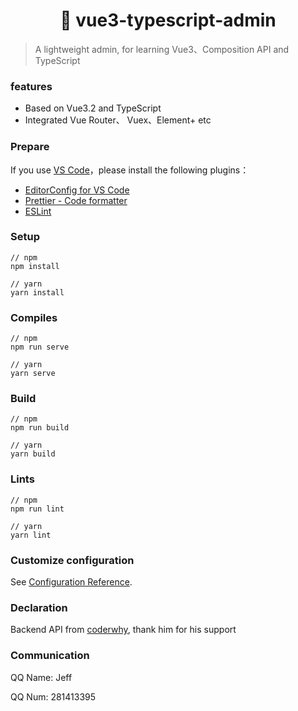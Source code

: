 # <center>🎉 vue3-typescript-admin</center>

> A lightweight admin, for learning Vue3、Composition API and TypeScript

### features

- Based on Vue3.2 and TypeScript
- Integrated Vue Router、 Vuex、Element+ etc

### Prepare

If you use [VS Code](https://code.visualstudio.com/)，please install the following plugins：

- [EditorConfig for VS Code](https://marketplace.visualstudio.com/items?itemName=EditorConfig.EditorConfig)
- [Prettier - Code formatter](https://marketplace.visualstudio.com/items?itemName=esbenp.prettier-vscode)
- [ESLint](https://marketplace.visualstudio.com/items?itemName=dbaeumer.vscode-eslint)

### Setup

```
// npm
npm install

// yarn
yarn install
```

### Compiles

```
// npm
npm run serve

// yarn
yarn serve
```

### Build

```
// npm
npm run build

// yarn
yarn build
```

### Lints

```
// npm
npm run lint

// yarn
yarn lint
```

### Customize configuration

See [Configuration Reference](https://cli.vuejs.org/config/).

### Declaration

Backend API from [coderwhy](https://github.com/coderwhy), thank him for his support

### Communication

QQ Name: Jeff

QQ Num: 281413395
